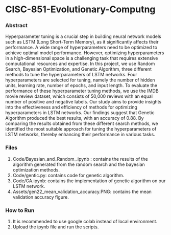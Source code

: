# CISC-851-Evolutionary-Computng


### Abstract
Hyperparameter tuning is a crucial step in building neural network models such as LSTM (Long Short-Term Memory), as it significantly affects their performance. A wide range of hyperparameters need to be optimized to achieve optimal model performance. However, optimizing hyperparameters in a high-dimensional space is a challenging task that requires extensive computational resources and expertise. In this project, we use Random Search, Bayesian Optimization, and Genetic Algorithm, three different methods to tune the hyperparameters of LSTM networks. Four hyperparameters are selected for tuning, namely the number of hidden units, learning rate, number of epochs, and input length. To evaluate the performance of these hyperparameter tuning methods, we use the IMDB movie review dataset, which consists of 50,000 reviews with an equal number of positive and negative labels. Our study aims to provide insights into the effectiveness and efficiency of methods for optimizing hyperparameters in LSTM networks. Our findings suggest that Genetic Algorithm produced the best results, with an accuracy of 0.88. By comparing the results obtained from these different search methods, we identified the most suitable approach for tuning the hyperparameters of LSTM networks, thereby enhancing their performance in various tasks. 

### Files
1. Code/Bayesian_and_Random_.ipynb : contains the results of the algorithm generated from the random search and the bayesian optimization methods.
2. Code/gentic.py: contains code  for  genetic algorithm.
3. Code/GA.ipynb: contains the implementation of genetic algorithm on our LSTM network.
4. Assets/gen22_mean_validation_accuracy.PNG: contains the mean validation accuracy figure.


### How to Run

1. It is recommended to use google colab instead of local environment.
2. Upload the ipynb file and run the scripts.
